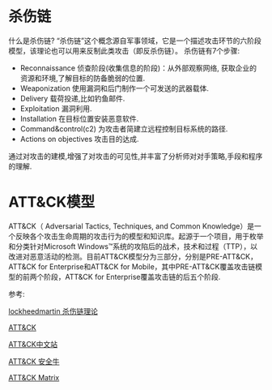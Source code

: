# 杀伤链

什么是杀伤链?
“杀伤链”这个概念源自军事领域，它是一个描述攻击环节的六阶段模型，该理论也可以用来反制此类攻击（即反杀伤链）。
杀伤链有7个步骤:
- Reconnaissance
侦查阶段(收集信息的阶段)：从外部观察网络, 获取企业的资源和环境,了解目标的防备脆弱的位置.
- Weaponization
使用漏洞和后门制作一个可发送的武器载体.
- Delivery
载荷投递,比如钓鱼邮件.
- Exploitation
漏洞利用.
- Installation
在目标位置安装恶意软件.
- Command&control(c2)
为攻击者简建立远程控制目标系统的路径.
- Actions on objectives
攻击目的达成.

通过对攻击的建模,增强了对攻击的可见性,并丰富了分析师对对手策略,手段和程序的理解.


# ATT&CK模型

ATT&CK（ Adversarial Tactics, Techniques, and Common Knowledge）是一个反映各个攻击生命周期的攻击行为的模型和知识库。起源于一个项目，用于枚举和分类针对Microsoft Windows™系统的攻陷后的战术，技术和过程（TTP），以改进对恶意活动的检测。目前ATT&CK模型分为三部分，分别是PRE-ATT&CK，ATT&CK for Enterprise和ATT&CK for Mobile，其中PRE-ATT&CK覆盖攻击链模型的前两个阶段，ATT&CK for Enterprise覆盖攻击链的后五个阶段.

参考:

[lockheedmartin 杀伤链理论](https://www.lockheedmartin.com/en-us/capabilities/cyber/cyber-kill-chain.html)

[ATT&CK](https://attack.mitre.org/)

[ATT&CK中文站](https://huntingday.github.io/)

[ATT&CK 安全牛](https://www.aqniu.com/vendor/44748.html)

[ATT&CK Matrix](https://github.com/redcanaryco/atomic-red-team/)